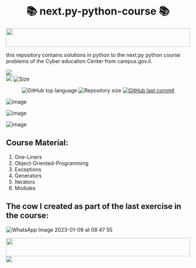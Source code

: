 <h1 align="center"> 📚 next.py-python-course 📚 </h1>

<img src="https://i.imgur.com/dBaSKWF.gif" height="50" width="100%">

this repository contains solutions in python to the next.py python course problems of the Cyber education Center from campus.gov.il. 

![](http://ForTheBadge.com/images/badges/made-with-python.svg)
<br>
![](https://img.shields.io/tokei/lines/github/lironmiz/next.py-python-course?color=red&label=Lines%20of%20Code)
![Size](https://img.shields.io/github/repo-size/lironmiz/next.py-python-course?color=red&label=Repo%20Size%20)

<p align="center">
  <img alt="GitHub top language" src="https://img.shields.io/github/languages/top/lironmiz/next.py-python-course?color=04D361&labelColor=000000">
  
 <img alt="Repository size" src="https://img.shields.io/github/repo-size/lironmiz/next.py-python-course?color=04D361&labelColor=000000">
  
  <a href="https://github.com/lironmiz/Link-Tree/commits/master">
    <img alt="GitHub last commit" src="https://img.shields.io/github/last-commit/lironmiz/next.py-python-course?color=04D361&labelColor=000000">
  </a>
</p>

![image](https://user-images.githubusercontent.com/91504420/212978744-c0bcbed2-07c1-4cf8-9184-24ca0411b18c.png)

![image](https://user-images.githubusercontent.com/91504420/212978813-ee939ba3-7058-4ec9-9ffe-648c3b18df53.png)

![image](https://user-images.githubusercontent.com/91504420/212978934-737b93f6-9710-4cc5-8c2f-1d05db9f870e.png)

## Course Material:
1. One-Liners
2. Object-Oriented-Programming
3. Exceptions
4. Generators
5. Iterators
6. Modules

## The cow I created as part of the last exercise in the course:

![WhatsApp Image 2023-01-09 at 08 47 55](https://user-images.githubusercontent.com/91504420/211262226-034ec277-a801-4191-8184-86ad68b24d01.jpg)

<img src="https://i.imgur.com/dBaSKWF.gif" height="50" width="100%">

<img src="https://media.giphy.com/media/scZPhLqaVOM1qG4lT9/giphy.gif">
